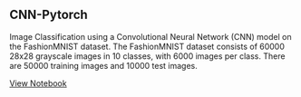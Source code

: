 ## CNN-Pytorch

Image Classification using a Convolutional Neural Network (CNN) model on the FashionMNIST dataset. The FashionMNIST dataset consists of 60000 28x28 grayscale images in 10 classes, with 6000 images per class. There are 50000 training images and 10000 test images.

[View Notebook](https://nbviewer.org/github/Abstract-Dex/CNN-FashionMNIST/blob/main/main.ipynb)
